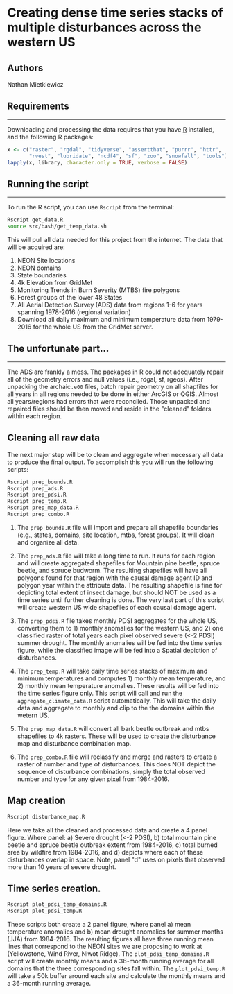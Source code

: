 # Creating dense time series stacks of multiple disturbances across the western US

## Authors

Nathan Mietkiewicz

## Requirements
------------

Downloading and processing the data requires that you have [R](https://www.r-project.org/) installed, and the following R packages:

```r
x <- c("raster", "rgdal", "tidyverse", "assertthat", "purrr", "httr",
       "rvest", "lubridate", "ncdf4", "sf", "zoo", "snowfall", "tools")
lapply(x, library, character.only = TRUE, verbose = FALSE)
```

## Running the script
------------------

To run the R script, you can use `Rscript` from the terminal:

``` bash
Rscript get_data.R
source src/bash/get_temp_data.sh
```

This will pull all data needed for this project from the internet.  The data that will be acquired are:

1.  NEON Site locations
2.  NEON domains
3.  State boundaries
4.  4k Elevation from GridMet
5.  Monitoring Trends in Burn Severity (MTBS) fire polygons
6.  Forest groups of the lower 48 States
7.  All Aerial Detection Survey (ADS) data from regions 1-6 for years spanning 1978-2016 (regional variation)
8.  Download all daily maximum and minimum temperature data from 1979-2016 for the whole  US from the GridMet server.

## The unfortunate part...
-----------------------

The ADS are frankly a mess. The packages in R could not adequately repair all of the geometry errors and null values (i.e., rdgal, sf, rgeos).  After unpacking the archaic`.e00` files, batch repair geometry on all shapfiles for all years in all regions needed to be done in either ArcGIS or QGIS. Almost all years/regions had errors that were reconciled. Those unpacked and repaired files should be then moved and reside in the "cleaned" folders within each region.

## Cleaning all raw data

The next major step will be to clean and aggregate when necessary all data to produce the final output.  To accomplish this you will run the following scripts:

``` bash
Rscript prep_bounds.R
Rscript prep_ads.R
Rscript prep_pdsi.R
Rscript prep_temp.R
Rscript prep_map_data.R
Rscript prep_combo.R
```

1.  The `prep_bounds.R` file will import and prepare all shapefile boundaries (e.g., states, domains, site location, mtbs, forest groups).  It will clean and organize all data.

2.  The `prep_ads.R` file will take a long time to run.  It runs for each region and will create aggregated shapefiles for Mountain pine beetle, spruce beetle, and spruce budworm.  The resulting shapefiles will have all polygons found for that region with the causal damage agent ID and polygon year within the attribute data.  The resulting shapefile is fine for depicting total extent of insect damage, but should NOT be used as a time series until further cleaning is done.  The very last part of this script will create western US wide shapefiles of each causal damage agent.  

3.  The `prep_pdsi.R` file takes monthly PDSI aggregates for the whole US, converting them to 1) monthly anomalies for the western US, and 2) one classified raster of total years each pixel observed severe (<-2 PDSI) summer drought.  The monthly anomalies will be fed into the time series figure, while the classified image will be fed into a Spatial depiction of disturbances.

4.  The `prep_temp.R` will take daily time series stacks of maximum and minimum temperatures and computes 1) monthly mean temperature, and 2) monthly mean temperature anomalies.  These results will be fed into the time series figure only.  This script will call and run the `aggregate_climate_data.R` script automatically.  This will take the daily data and aggregate to monthly and clip to the the domains within the wetern US.

5.  The `prep_map_data.R` will convert all bark beetle outbreak and mtbs shapefiles to 4k rasters.  These will be used to create the disturbance map and disturbance combination map.

6.  The `prep_combo.R` file will reclassify and merge and rasters to create a raster of number and type of disturbances.  This does NOT depict the sequence of disturbance combinations, simply the total observed number and type for any given pixel from 1984-2016.

## Map creation

``` bash
Rscript disturbance_map.R
```

Here we take all the cleaned and processed data and create a 4 panel figure.  Where panel: a) Severe drought (<-2 PDSI), b) total mountain pine beetle and spruce beetle outbreak extent from 1984-2016, c) total burned area by wildfire from 1984-2016, and d) depicts where each of these disturbances overlap in space.  Note, panel "d" uses on pixels that observed more than 10 years of severe drought.

## Time series creation.

``` bash
Rscript plot_pdsi_temp_domains.R
Rscript plot_pdsi_temp.R
```
These scripts both create a 2 panel figure, where panel a) mean temperature anomalies and b) mean drought anomalies for summer months (JJA) from 1984-2016.  The resulting figures all have three running mean lines that correspond to the NEON sites we are proposing to work at (Yellowstone, Wind River, Niwot Ridge).  The `plot_pdsi_temp_domains.R` script will create monthly means and a 36-month running average for all domains that the three corresponding sites fall within.  The `plot_pdsi_temp.R` will take a 50k buffer around each site and calculate the monthly means and a 36-month running average.  
